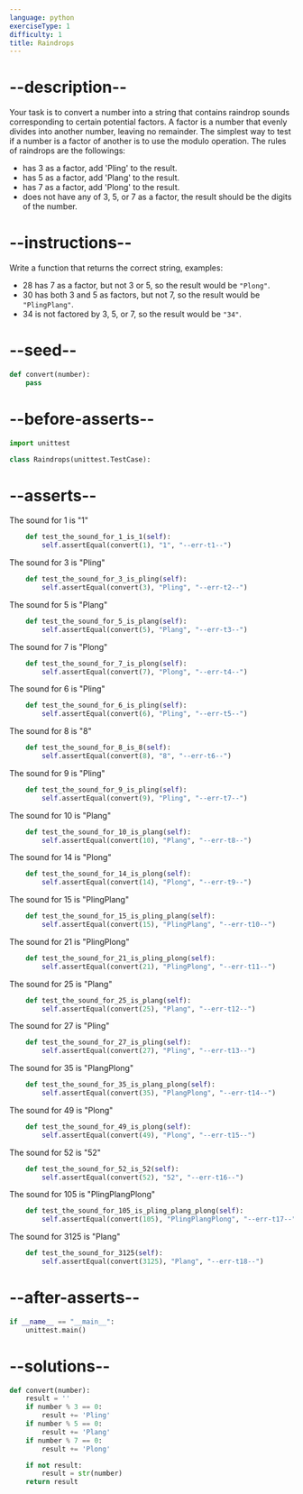 ```yaml
---
language: python
exerciseType: 1
difficulty: 1
title: Raindrops
---
```


# --description--

Your task is to convert a number into a string that contains raindrop sounds corresponding to certain potential factors.
A factor is a number that evenly divides into another number, leaving no remainder.
The simplest way to test if a number is a factor of another is to use the modulo operation.
The rules of raindrops are the followings:

- has 3 as a factor, add 'Pling' to the result.
- has 5 as a factor, add 'Plang' to the result.
- has 7 as a factor, add 'Plong' to the result.
- does not have any of 3, 5, or 7 as a factor, the result should be the digits of the number.

# --instructions--

Write a function that returns the correct string, examples:

- 28 has 7 as a factor, but not 3 or 5, so the result would be `"Plong"`.
- 30 has both 3 and 5 as factors, but not 7, so the result would be `"PlingPlang"`.
- 34 is not factored by 3, 5, or 7, so the result would be `"34"`.

# --seed--

```python
def convert(number):
    pass
```

# --before-asserts--

```python
import unittest

class Raindrops(unittest.TestCase):
```

# --asserts--

The sound for 1 is "1"

```python
    def test_the_sound_for_1_is_1(self):
        self.assertEqual(convert(1), "1", "--err-t1--")
```

The sound for 3 is "Pling"

```python
    def test_the_sound_for_3_is_pling(self):
        self.assertEqual(convert(3), "Pling", "--err-t2--")
```

The sound for 5 is "Plang"

```python
    def test_the_sound_for_5_is_plang(self):
        self.assertEqual(convert(5), "Plang", "--err-t3--")
```

The sound for 7 is "Plong"

```python
    def test_the_sound_for_7_is_plong(self):
        self.assertEqual(convert(7), "Plong", "--err-t4--")
```

The sound for 6 is "Pling"

```python
    def test_the_sound_for_6_is_pling(self):
        self.assertEqual(convert(6), "Pling", "--err-t5--")
```

The sound for 8 is "8"

```python
    def test_the_sound_for_8_is_8(self):
        self.assertEqual(convert(8), "8", "--err-t6--")
```

The sound for 9 is "Pling"

```python
    def test_the_sound_for_9_is_pling(self):
        self.assertEqual(convert(9), "Pling", "--err-t7--")
```

The sound for 10 is "Plang"

```python
    def test_the_sound_for_10_is_plang(self):
        self.assertEqual(convert(10), "Plang", "--err-t8--")
```

The sound for 14 is "Plong"

```python
    def test_the_sound_for_14_is_plong(self):
        self.assertEqual(convert(14), "Plong", "--err-t9--")
```

The sound for 15 is "PlingPlang"

```python
    def test_the_sound_for_15_is_pling_plang(self):
        self.assertEqual(convert(15), "PlingPlang", "--err-t10--")
```

The sound for 21 is "PlingPlong"

```python
    def test_the_sound_for_21_is_pling_plong(self):
        self.assertEqual(convert(21), "PlingPlong", "--err-t11--")
```

The sound for 25 is "Plang"

```python
    def test_the_sound_for_25_is_plang(self):
        self.assertEqual(convert(25), "Plang", "--err-t12--")
```

The sound for 27 is "Pling"

```python
    def test_the_sound_for_27_is_pling(self):
        self.assertEqual(convert(27), "Pling", "--err-t13--")
```

The sound for 35 is "PlangPlong"

```python
    def test_the_sound_for_35_is_plang_plong(self):
        self.assertEqual(convert(35), "PlangPlong", "--err-t14--")
```

The sound for 49 is "Plong"

```python
    def test_the_sound_for_49_is_plong(self):
        self.assertEqual(convert(49), "Plong", "--err-t15--")
```

The sound for 52 is "52"

```python
    def test_the_sound_for_52_is_52(self):
        self.assertEqual(convert(52), "52", "--err-t16--")
```

The sound for 105 is "PlingPlangPlong"

```python
    def test_the_sound_for_105_is_pling_plang_plong(self):
        self.assertEqual(convert(105), "PlingPlangPlong", "--err-t17--")
```

The sound for 3125 is "Plang"

```python
    def test_the_sound_for_3125(self):
        self.assertEqual(convert(3125), "Plang", "--err-t18--")
```

# --after-asserts--

```python
if __name__ == "__main__":
    unittest.main()
```

# --solutions--

```python
def convert(number):
    result = ''
    if number % 3 == 0:
        result += 'Pling'
    if number % 5 == 0:
        result += 'Plang'
    if number % 7 == 0:
        result += 'Plong'

    if not result:
        result = str(number)
    return result
```
